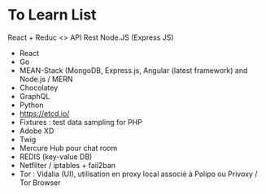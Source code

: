 # To Learn List

React + Reduc <> API Rest Node.JS (Express JS)

* React
* Go
* MEAN-Stack (MongoDB, Express.js, Angular (latest framework) and Node.js / MERN
* Chocolatey
* GraphQL
* Python
* https://etcd.io/
* Fixtures : test data sampling for PHP
* Adobe XD
* Twig
* Mercure Hub pour chat room
* REDIS (key-value DB)
* Netfilter / iptables + fail2ban
* Tor : Vidalia (UI), utilisation en proxy local associé à Polipo ou Privoxy / Tor Browser
